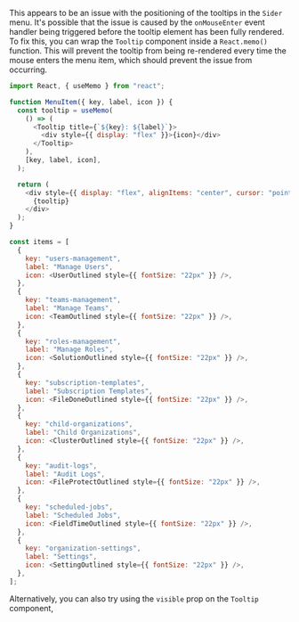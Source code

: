This appears to be an issue with the positioning of the tooltips in the `Sider` menu. It's possible that the issue is caused by the `onMouseEnter` event handler being triggered before the tooltip element has been fully rendered. To fix this, you can wrap the `Tooltip` component inside a `React.memo()` function. This will prevent the tooltip from being re-rendered every time the mouse enters the menu item, which should prevent the issue from occurring.

```javascript
import React, { useMemo } from "react";

function MenuItem({ key, label, icon }) {
  const tooltip = useMemo(
    () => (
      <Tooltip title={`${key}: ${label}`}>
        <div style={{ display: "flex" }}>{icon}</div>
      </Tooltip>
    ),
    [key, label, icon],
  );

  return (
    <div style={{ display: "flex", alignItems: "center", cursor: "pointer" }}>
      {tooltip}
    </div>
  );
}

const items = [
  {
    key: "users-management",
    label: "Manage Users",
    icon: <UserOutlined style={{ fontSize: "22px" }} />,
  },
  {
    key: "teams-management",
    label: "Manage Teams",
    icon: <TeamOutlined style={{ fontSize: "22px" }} />,
  },
  {
    key: "roles-management",
    label: "Manage Roles",
    icon: <SolutionOutlined style={{ fontSize: "22px" }} />,
  },
  {
    key: "subscription-templates",
    label: "Subscription Templates",
    icon: <FileDoneOutlined style={{ fontSize: "22px" }} />,
  },
  {
    key: "child-organizations",
    label: "Child Organizations",
    icon: <ClusterOutlined style={{ fontSize: "22px" }} />,
  },
  {
    key: "audit-logs",
    label: "Audit Logs",
    icon: <FileProtectOutlined style={{ fontSize: "22px" }} />,
  },
  {
    key: "scheduled-jobs",
    label: "Scheduled Jobs",
    icon: <FieldTimeOutlined style={{ fontSize: "22px" }} />,
  },
  {
    key: "organization-settings",
    label: "Settings",
    icon: <SettingOutlined style={{ fontSize: "22px" }} />,
  },
];
```

Alternatively, you can also try using the `visible` prop on the `Tooltip` component,

